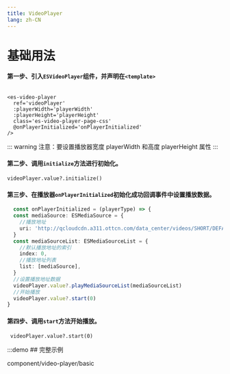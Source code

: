 ```yaml
---
title: VideoPlayer
lang: zh-CN
---
```


# 基础用法

#### 第一步、引入`ESVideoPlayer`组件，并声明在`<template>`

```vue

<es-video-player
  ref='videoPlayer'
  :playerWidth='playerWidth'
  :playerHeight='playerHeight'
  class='es-video-player-page-css'
  @onPlayerInitialized='onPlayerInitialized'
/>
```

::: warning 注意：要设置播放器宽度 playerWidth 和高度 playerHeight 属性
:::

#### 第二步、调用`initialize`方法进行初始化。

`videoPlayer.value?.initialize()`

#### 第三步、在播放器`onPlayerInitialized`初始化成功回调事件中设置播放数据。

```ts
  const onPlayerInitialized = (playerType) => {
  const mediaSource: ESMediaSource = {
    //播放地址
    uri: 'http://qcloudcdn.a311.ottcn.com/data_center/videos/SHORT/DEFAULT/2023/08/25/7d3623ae-c002-4929-b5a2-fe10bca06bfc.mp4',
  }
  const mediaSourceList: ESMediaSourceList = {
    //默认播放地址的索引
    index: 0,
    //播放地址列表
    list: [mediaSource],
  }
  //设置播放地址数据
  videoPlayer.value?.playMediaSourceList(mediaSourceList)
  //开始播放
  videoPlayer.value?.start(0)
}
```

#### 第四步、调用`start`方法开始播放。

` videoPlayer.value?.start(0)`

:::demo ## 完整示例

component/video-player/basic
